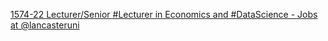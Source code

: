 [1574-22 Lecturer/Senior #Lecturer in Economics and #DataScience - Jobs at @lancasteruni](https://qi.tc/qi/110400)
